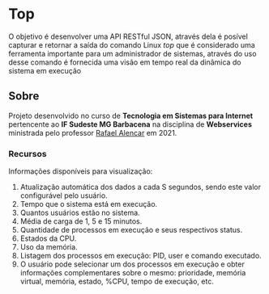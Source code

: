 # Top

O objetivo é desenvolver uma API RESTful JSON, através dela é posível capturar e retornar a saída do comando Linux _top_ que é considerado uma ferramenta importante para um administrador de sistemas, através do uso desse comando é fornecida uma visão em tempo real da dinâmica do sistema em execução


## Sobre
<p>Projeto desenvolvido no curso de <b>Tecnologia em Sistemas para Internet</b> pertencente ao <b>IF Sudeste MG Barbacena</b> na disciplina de <b>Webservices</b> ministrada pelo professor <a href="https://github.com/rafjaa">Rafael Alencar</a> em 2021.</p>

### Recursos

Informações disponíveis para visualização:

1. Atualização automática dos dados a cada S segundos, sendo este valor configurável pelo usuário.
2. Tempo que o sistema está em execução.
3. Quantos usuários estão no sistema.
4. Média de carga de 1, 5 e 15 minutos.
5. Quantidade de processos em execução e seus respectivos status.
6. Estados da CPU.
7. Uso da memória.
8. Listagem dos processos em execução: PID, user e comando executado.
9. O usuário pode selecionar um dos processos em execução e obter informações complementares sobre o mesmo: prioridade, memória virtual, memória,
estado, %CPU, tempo de execução, etc.

